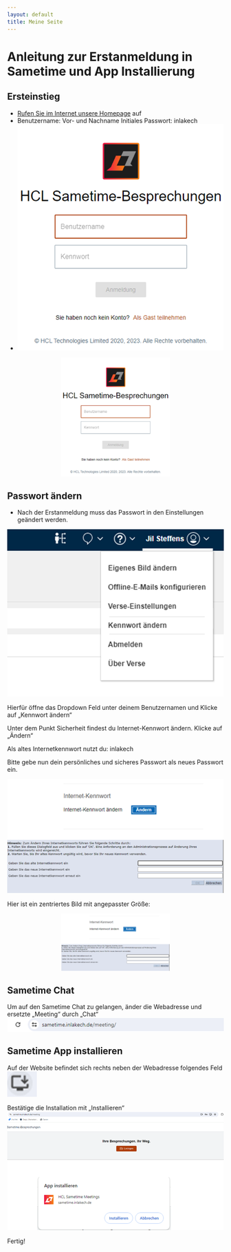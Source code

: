 ```yaml
---
layout: default
title: Meine Seite
---
```


# Anleitung zur Erstanmeldung in Sametime und App Installierung  

## Ersteinstieg
- [Rufen Sie im Internet unsere Homepage](https://sametime.inlakech.de/login) auf
- Benutzername: Vor- und Nachname Initiales Passwort: inlakech
- ![alt text](../resources/image-1.png)
<p align="center">
  <img src="/hcl-knowledgebase/resources/image-1.png" alt="Alt-Text"  style="width: 50%;">
</p>


## Passwort ändern

- Nach der Erstanmeldung muss das Passwort in den Einstellungen geändert werden.

![alt text](../resources/image.png)

Hierfür öffne das Dropdown Feld unter deinem Benutzernamen und Klicke auf „Kennwort ändern“

Unter dem Punkt Sicherheit findest du Internet-Kennwort ändern. 
Klicke auf „Ändern“

Als altes Internetkennwort nutzt du: inlakech

Bitte gebe nun dein persönliches 
und sicheres Passwort als neues Passwort ein.

![Alt-Text](../resources/image-3.png)

Hier ist ein zentriertes Bild mit angepasster Größe:

<p align="center">
  <img src="/hcl-knowledgebase/resources/image-3.png" alt="Alt-Text"  style="width: 50%;">
</p>

## Sametime Chat
Um auf den Sametime Chat zu gelangen, änder die Webadresse und ersetzte „Meeting“ durch „Chat“
![alt text](../resources/image-4.png)


## Sametime App installieren
Auf der Website befindet sich rechts neben der Webadresse folgendes Feld
![alt text](../resources/image-7.png)

Bestätige die Installation mit „Installieren“ 
![alt text](../resources/image-5.png)

Fertig!
